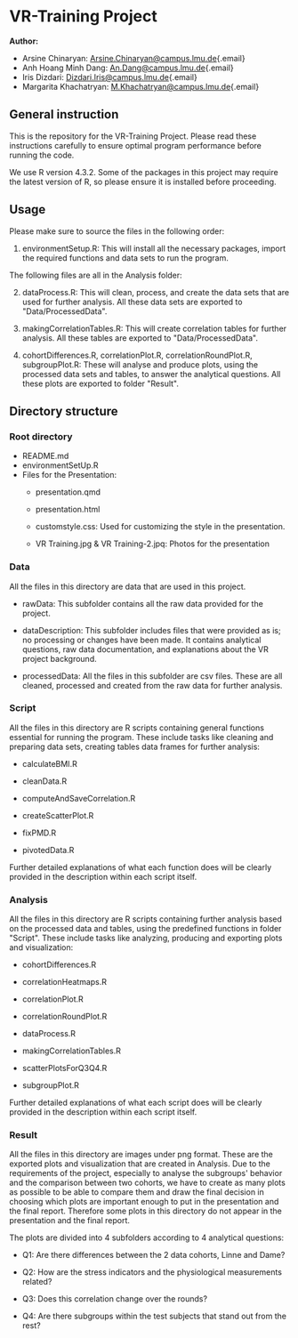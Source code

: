 # VR-Training Project

**Author:**

-   Arsine Chinaryan: [Arsine.Chinaryan\@campus.lmu.de](mailto:Arsine.Chinaryan@campus.lmu.de){.email}
-   Anh Hoang Minh Dang: [An.Dang\@campus.lmu.de](mailto:An.Dang@campus.lmu.de){.email}
-   Iris Dizdari: [Dizdari.Iris\@campus.lmu.de](mailto:Dizdari.Iris@campus.lmu.de){.email}
-   Margarita Khachatryan: [M.Khachatryan\@campus.lmu.de](mailto:M.Khachatryan@campus.lmu.de){.email}

## General instruction

This is the repository for the VR-Training Project. Please read these instructions carefully to ensure optimal program performance before running the code.

We use R version 4.3.2. Some of the packages in this project may require the latest version of R, so please ensure it is installed before proceeding.

## Usage

Please make sure to source the files in the following order:

1.  environmentSetup.R: This will install all the necessary packages, import the required functions and data sets to run the program.

The following files are all in the Analysis folder:

2.  dataProcess.R: This will clean, process, and create the data sets that are used for further analysis. All these data sets are exported to "Data/ProcessedData".

3.  makingCorrelationTables.R: This will create correlation tables for further analysis. All these tables are exported to "Data/ProcessedData".

4.  cohortDifferences.R, correlationPlot.R, correlationRoundPlot.R, subgroupPlot.R: These will analyse and produce plots, using the processed data sets and tables, to answer the analytical questions. All these plots are exported to folder "Result".

## Directory structure

### Root directory

-   README.md
-   environmentSetUp.R
-   Files for the Presentation:
    -   presentation.qmd

    -   presentation.html

    -   customstyle.css: Used for customizing the style in the presentation.

    -   VR Training.jpg & VR Training-2.jpq: Photos for the presentation

### Data

All the files in this directory are data that are used in this project.

-   rawData: This subfolder contains all the raw data provided for the project.

-   dataDescription: This subfolder includes files that were provided as is; no processing or changes have been made. It contains analytical questions, raw data documentation, and explanations about the VR project background.

-   processedData: All the files in this subfolder are csv files. These are all cleaned, processed and created from the raw data for further analysis.

### Script

All the files in this directory are R scripts containing general functions essential for running the program. These include tasks like cleaning and preparing data sets, creating tables data frames for further analysis:

-   calculateBMI.R

-   cleanData.R

-   computeAndSaveCorrelation.R

-   createScatterPlot.R

-   fixPMD.R

-   pivotedData.R

Further detailed explanations of what each function does will be clearly provided in the description within each script itself.

### Analysis

All the files in this directory are R scripts containing further analysis based on the processed data and tables, using the predefined functions in folder "Script". These include tasks like analyzing, producing and exporting plots and visualization:

-   cohortDifferences.R

-   correlationHeatmaps.R

-   correlationPlot.R

-   correlationRoundPlot.R

-   dataProcess.R

-   makingCorrelationTables.R

-   scatterPlotsForQ3Q4.R

-   subgroupPlot.R

Further detailed explanations of what each script does will be clearly provided in the description within each script itself.

### Result

All the files in this directory are images under png format. These are the exported plots and visualization that are created in Analysis. Due to the requirements of the project, especially to analyse the subgroups' behavior and the comparison between two cohorts, we have to create as many plots as possible to be able to compare them and draw the final decision in choosing which plots are important enough to put in the presentation and the final report. Therefore some plots in this directory do not appear in the presentation and the final report.

The plots are divided into 4 subfolders according to 4 analytical questions:

-   Q1: Are there differences between the 2 data cohorts, Linne and Dame?

-   Q2: How are the stress indicators and the physiological measurements related?

-   Q3: Does this correlation change over the rounds?

-   Q4: Are there subgroups within the test subjects that stand out from the rest?
